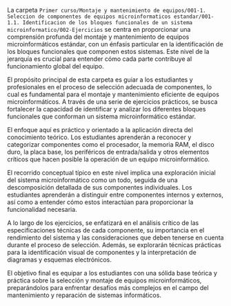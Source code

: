 La carpeta `Primer curso/Montaje y mantenimiento de equipos/001-1. Seleccion de componentes de equipos microinformaticos estandar/001-1.1. Identificacion de los bloques funcionales de un sistema microinformatico/002-Ejercicios` se centra en proporcionar una comprensión profunda del montaje y mantenimiento de equipos microinformáticos estándar, con un énfasis particular en la identificación de los bloques funcionales que componen estos sistemas. Este nivel de la jerarquía es crucial para entender cómo cada parte contribuye al funcionamiento global del equipo.

El propósito principal de esta carpeta es guiar a los estudiantes y profesionales en el proceso de selección adecuada de componentes, lo cual es fundamental para el montaje y mantenimiento eficiente de equipos microinformáticos. A través de una serie de ejercicios prácticos, se busca fortalecer la capacidad de identificar y analizar los diferentes bloques funcionales que conforman un sistema microinformático estándar.

El enfoque aquí es práctico y orientado a la aplicación directa del conocimiento teórico. Los estudiantes aprenderán a reconocer y categorizar componentes como el procesador, la memoria RAM, el disco duro, la placa base, los periféricos de entrada/salida y otros elementos críticos que hacen posible la operación de un equipo microinformático.

El recorrido conceptual típico en este nivel implica una exploración inicial del sistema microinformático como un todo, seguida de una descomposición detallada de sus componentes individuales. Los estudiantes aprenderán a distinguir entre componentes internos y externos, así como a entender cómo estos interactúan para proporcionar la funcionalidad necesaria.

A lo largo de los ejercicios, se enfatizará en el análisis crítico de las especificaciones técnicas de cada componente, su importancia en el rendimiento del sistema y las consideraciones que deben tenerse en cuenta durante el proceso de selección. Además, se explorarán técnicas prácticas para la identificación visual de componentes y la interpretación de diagramas y esquemas electrónicos.

El objetivo final es equipar a los estudiantes con una sólida base teórica y práctica sobre la selección y montaje de equipos microinformáticos, preparándolos para enfrentar desafíos más complejos en el campo del mantenimiento y reparación de sistemas informáticos.
